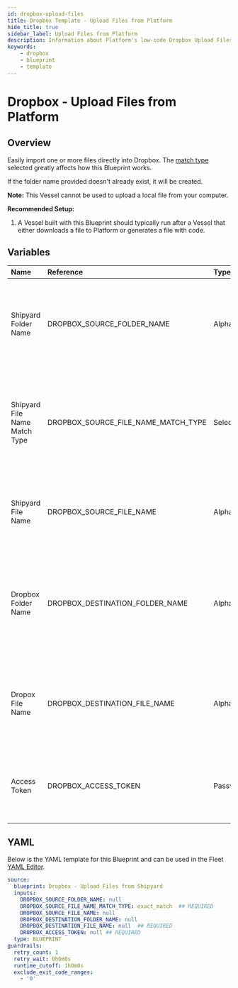 ```yaml
---
id: dropbox-upload-files
title: Dropbox Template - Upload Files from Platform
hide_title: true
sidebar_label: Upload Files from Platform
description: Information about Platform's low-code Dropbox Upload Files from Platform blueprint. Easily import one or more files directly into your Dropbox account. 
keywords:
    - dropbox
    - blueprint
    - template
---
```


# Dropbox - Upload Files from Platform

## Overview
Easily import one or more files directly into Dropbox. The [match type](https://www.shipyardapp.com/docs/reference/blueprint-library/match-type/) selected greatly affects how this Blueprint works.

If the folder name provided doesn't already exist, it will be created.

**Note:** This Vessel cannot be used to upload a local file from your computer.

**Recommended Setup:**

1. A Vessel built with this Blueprint should typically run after a Vessel that either downloads a file to Platform or generates a file with code. 


## Variables

| Name | Reference | Type | Required | Default | Options | Description |
|:-----|:----------|:-----|:---------|:--------|:--------|:------------|
| Shipyard Folder Name | DROPBOX_SOURCE_FOLDER_NAME  | Alphanumeric |:heavy_minus_sign: | - | - | Name of the local folder on Platform to upload the target file from. If left blank, will look in the home directory. |
| Shipyard File Name Match Type | DROPBOX_SOURCE_FILE_NAME_MATCH_TYPE  | Select |:white_check_mark: | `exact_match` | Exact Match: `exact_match`<br></br><br></br>Regex Match: `regex_match`<br></br><br></br> | Determines if the text in "Shipyard File Name" will look for one file with exact match, or multiple files using regex. |
| Shipyard File Name | DROPBOX_SOURCE_FILE_NAME  | Alphanumeric |:heavy_minus_sign: | - | - | Name of the target file on Platform. Can be regex if "Match Type" is set accordingly. |
| Dropbox Folder Name | DROPBOX_DESTINATION_FOLDER_NAME  | Alphanumeric |:heavy_minus_sign: | - | - | Folder where the file(s) should be uploaded. Leaving blank will place the file in the root directory of Dropbox. |
| Dropox File Name | DROPBOX_DESTINATION_FILE_NAME  | Alphanumeric |:white_check_mark: | - | - | What to name the file(s) being uploaded to Dropbox. If left blank, defaults to the original file name(s).  |
| Access Token | DROPBOX_ACCESS_TOKEN  | Password |:white_check_mark: | - | - | Access token, with no expiration, to access your Dropbox files. |


## YAML
Below is the YAML template for this Blueprint and can be used in the Fleet [YAML Editor](../../reference/fleets/yaml-editor.md).
```yaml
source:
  blueprint: Dropbox - Upload Files from Shipyard
  inputs:
    DROPBOX_SOURCE_FOLDER_NAME: null
    DROPBOX_SOURCE_FILE_NAME_MATCH_TYPE: exact_match  ## REQUIRED
    DROPBOX_SOURCE_FILE_NAME: null
    DROPBOX_DESTINATION_FOLDER_NAME: null
    DROPBOX_DESTINATION_FILE_NAME: null  ## REQUIRED
    DROPBOX_ACCESS_TOKEN: null ## REQUIRED
  type: BLUEPRINT
guardrails:
  retry_count: 1
  retry_wait: 0h0m0s
  runtime_cutoff: 1h0m0s
  exclude_exit_code_ranges:
    - '0'

```
